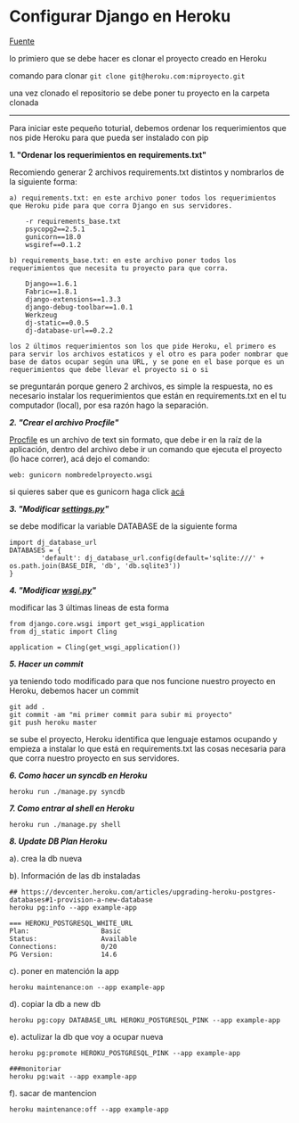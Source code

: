 Configurar Django en Heroku
=========

[Fuente](https://devcenter.heroku.com/articles/getting-started-with-django)


lo primiero que se debe hacer es clonar el proyecto creado en Heroku

comando para clonar
```git clone git@heroku.com:miproyecto.git```

una vez clonado el repositorio se debe poner tu proyecto en la carpeta clonada

---

Para iniciar este pequeño toturial, debemos ordenar los requerimientos que nos pide Heroku
para que pueda ser instalado con pip



**1. "Ordenar los requerimientos en requirements.txt"**

Recomiendo generar 2 archivos requirements.txt distintos y nombrarlos de la siguiente forma:
```
a) requirements.txt: en este archivo poner todos los requerimientos que Heroku pide para que corra Django en sus servidores.

    -r requirements_base.txt
    psycopg2==2.5.1
    gunicorn==18.0
    wsgiref==0.1.2
```
```
b) requirements_base.txt: en este archivo poner todos los requerimientos que necesita tu proyecto para que corra.

    Django==1.6.1
    Fabric==1.8.1
    django-extensions==1.3.3
    django-debug-toolbar==1.0.1
    Werkzeug
    dj-static==0.0.5
    dj-database-url==0.2.2
    
los 2 últimos requerimientos son los que pide Heroku, el primero es para servir los archivos estaticos y el otro es para poder nombrar que base de datos ocupar según una URL, y se pone en el base porque es un requerimientos que debe llevar el proyecto si o si
```

se preguntarán porque genero 2 archivos, es simple la respuesta, no es necesario instalar los requerimientos que están en requirements.txt en el tu computador (local), por esa razón hago la separación.

***2. "Crear el archivo Procfile"***

[Procfile](https://devcenter.heroku.com/articles/getting-started-with-django#procfile) es un archivo de text sin formato, que debe ir en la raíz de la aplicación, dentro del archivo debe ir un comando que ejecuta el proyecto (lo hace correr), acá dejo el comando:
```
web: gunicorn nombredelproyecto.wsgi
```

si quieres saber que es gunicorn haga click [acá](http://gunicorn.org/)

***3. "Modificar [settings.py](https://devcenter.heroku.com/articles/getting-started-with-django#settings-py)"***

se debe modificar la variable DATABASE de la siguiente forma

```
import dj_database_url
DATABASES = {
        'default': dj_database_url.config(default='sqlite:///' + os.path.join(BASE_DIR, 'db', 'db.sqlite3'))
}
```

***4. "Modificar [wsgi.py](https://devcenter.heroku.com/articles/getting-started-with-django#wsgi-py)"***

modificar las 3 últimas lineas de esta forma

```
from django.core.wsgi import get_wsgi_application
from dj_static import Cling

application = Cling(get_wsgi_application())
```

***5. Hacer un commit***

ya teniendo todo modificado para que nos funcione nuestro proyecto en Heroku,
debemos hacer un commit 

```
git add .
git commit -am "mi primer commit para subir mi proyecto"
git push heroku master
```

se sube el proyecto, Heroku identifica que lenguaje estamos ocupando y empieza a instalar lo que está en requirements.txt las cosas necesaria para que corra nuestro proyecto en sus servidores.

***6. Como hacer un syncdb en Heroku***

```
heroku run ./manage.py syncdb
```

***7. Como entrar al shell en Heroku***

```
heroku run ./manage.py shell
```

***8. Update DB Plan Heroku***

a). crea la db nueva 

b). Información de las db instaladas
```
## https://devcenter.heroku.com/articles/upgrading-heroku-postgres-databases#1-provision-a-new-database
heroku pg:info --app example-app

=== HEROKU_POSTGRESQL_WHITE_URL
Plan:                  Basic
Status:                Available
Connections:           0/20
PG Version:            14.6

```

c). poner en matención la app
```
heroku maintenance:on --app example-app
```

d). copiar la db a new db
```
heroku pg:copy DATABASE_URL HEROKU_POSTGRESQL_PINK --app example-app
```

e). actulizar la db que voy a ocupar nueva
```
heroku pg:promote HEROKU_POSTGRESQL_PINK --app example-app

###monitoriar
heroku pg:wait --app example-app
```

f). sacar de mantencion
```
heroku maintenance:off --app example-app
```



